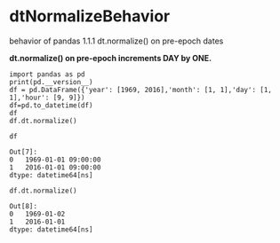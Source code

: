# dtNormalizeBehavior
behavior of pandas 1.1.1 dt.normalize() on pre-epoch dates

**dt.normalize() on pre-epoch increments DAY by ONE.**


```
import pandas as pd
print(pd.__version__)
df = pd.DataFrame({'year': [1969, 2016],'month': [1, 1],'day': [1, 1],'hour': [9, 9]})
df=pd.to_datetime(df)
df
df.dt.normalize()
```

```
df

Out[7]:
0   1969-01-01 09:00:00
1   2016-01-01 09:00:00
dtype: datetime64[ns]

df.dt.normalize()

Out[8]: 
0   1969-01-02
1   2016-01-01
dtype: datetime64[ns]
```
